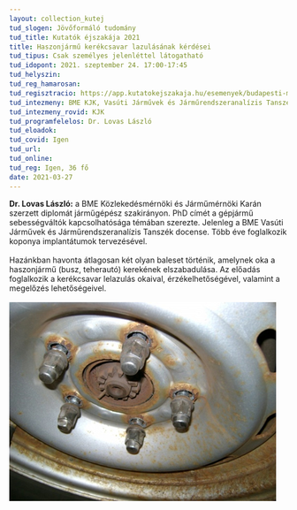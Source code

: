 ```yaml
---
layout: collection_kutej
tud_slogen: Jövőformáló tudomány
tud_title: Kutatók éjszakája 2021
title: Haszonjármű kerékcsavar lazulásának kérdései
tud_tipus: Csak személyes jelenléttel látogatható
tud_idopont: 2021. szeptember 24. 17:00-17:45
tud_helyszin:
tud_reg_hamarosan:
tud_regisztracio: https://app.kutatokejszakaja.hu/esemenyek/budapesti-muszaki-es-gazdasagtudomanyi-egyetem/haszonjarmu-kerekcsavar-lazulasanak-kerdesei
tud_intezmeny: BME KJK, Vasúti Járművek és Járműrendszeranalízis Tanszék
tud_intezmeny_rovid: KJK
tud_programfelelos: Dr. Lovas László
tud_eloadok:
tud_covid: Igen
tud_url:
tud_online:
tud_reg: Igen, 36 fő
date: 2021-03-27
---
```


<b>Dr. Lovas László:</b> a BME Közlekedésmérnöki és Járműmérnöki Karán szerzett diplomát járműgépész szakirányon. PhD címét a gépjármű sebességváltók kapcsolhatósága témában szerezte. Jelenleg a BME Vasúti Járművek és Járműrendszeranalízis Tanszék docense. Több éve foglalkozik koponya implantátumok tervezésével.
<br><br>
Hazánkban havonta átlagosan két olyan baleset történik, amelynek oka a haszonjármű (busz, teherautó) kerekének elszabadulása. Az előadás foglalkozik a kerékcsavar lelazulás okaival, érzékelhetőségével, valamint a megelőzés lehetőségeivel.
<br><br>
<img src="images/kerekcsavar_lazulas.jpg" max-width="500" class="center"> 
